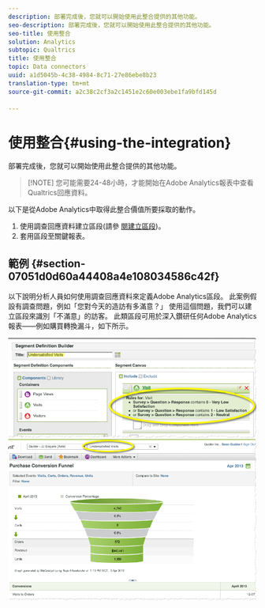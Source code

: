 ```yaml
---
description: 部署完成後，您就可以開始使用此整合提供的其他功能。
seo-description: 部署完成後，您就可以開始使用此整合提供的其他功能。
seo-title: 使用整合
solution: Analytics
subtopic: Qualtrics
title: 使用整合
topic: Data connectors
uuid: a1d5045b-4c38-4984-8c71-27e86ebe8b23
translation-type: tm+mt
source-git-commit: a2c38c2cf3a2c1451e2c60e003ebe1fa9bfd145d

---
```



# 使用整合{#using-the-integration}

部署完成後，您就可以開始使用此整合提供的其他功能。

> [!NOTE] 您可能需要24-48小時，才能開始在Adobe Analytics報表中查看Qualtrics回應資料。

以下是從Adobe Analytics中取得此整合價值所要採取的動作。

1. 使用調查回應資料建立區段(請參 [閱建立區段](https://docs.adobe.com/content/help/en/analytics/components/segmentation/seg-home.html))。
1. 套用區段至關鍵報表。

## 範例 {#section-07051d0d60a44408a4e108034586c42f}

以下說明分析人員如何使用調查回應資料來定義Adobe Analytics區段。 此案例假設有調查問題，例如「您對今天的造訪有多滿意？」 使用這個問題，我們可以建立區段來識別「不滿意」的訪客。 此類區段可用於深入鑽研任何Adobe Analytics報表——例如購買轉換漏斗，如下所示。

![](assets/using-1.png) ![](assets/using-2.png)

